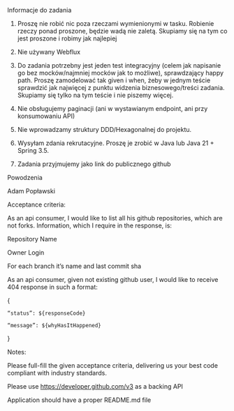 Informacje do zadania

1. Proszę nie robić nic poza rzeczami wymienionymi w tasku. Robienie rzeczy ponad proszone, będzie wadą nie zaletą. Skupiamy się na tym co jest proszone i robimy jak najlepiej

2. Nie używany Webflux

3. Do zadania potrzebny jest jeden test integracyjny (celem jak napisanie go bez mocków/najmniej mocków jak to możliwe), sprawdzający happy path. Proszę zamodelować tak given i when, żeby w jednym teście sprawdzić jak najwięcej z punktu widzenia biznesowego/treści zadania. Skupiamy się tylko na tym teście i nie piszemy więcej.

4. Nie obsługujemy paginacji (ani w wystawianym endpoint, ani przy konsumowaniu API)

5. Nie wprowadzamy struktury DDD/Hexagonalnej do projektu.

6. Wysyłam zdania rekrutacyjne. Proszę je zrobić w Java lub Java 21 + Spring 3.5.

7. Zadania przyjmujemy jako link do publicznego github



Powodzenia

Adam Popławski



Acceptance criteria:

As an api consumer, I would like to list all his github repositories, which are not forks. Information, which I require in the response, is:

Repository Name

Owner Login

For each branch it’s name and last commit sha



As an api consumer, given not existing github user, I would like to receive 404 response in such a format:

{

    “status”: ${responseCode}

    “message”: ${whyHasItHappened}

}



Notes:

Please full-fill the given acceptance criteria, delivering us your best code compliant with industry standards.

Please use https://developer.github.com/v3 as a backing API

Application should have a proper README.md file